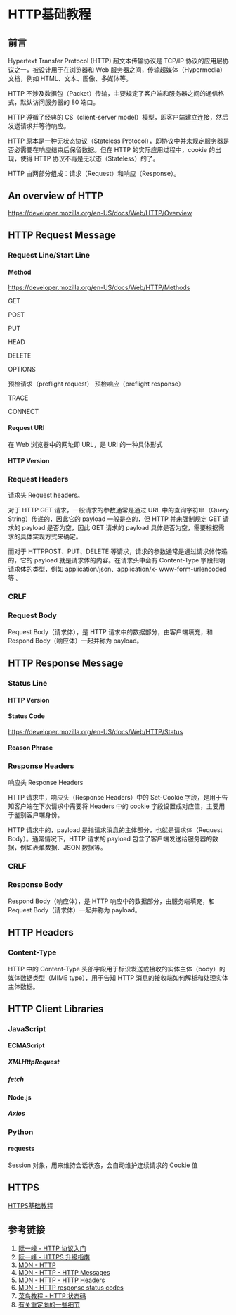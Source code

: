 # HTTP基础教程

## 前言

Hypertext Transfer Protocol (HTTP) 超文本传输协议是 TCP/IP 协议的应用层协议之一，被设计用于在浏览器和 Web 服务器之间，传输超媒体（Hypermedia）文档，例如 HTML、文本、图像、多媒体等。

HTTP 不涉及数据包（Packet）传输，主要规定了客户端和服务器之间的通信格式，默认访问服务器的 80 端口。

HTTP 遵循了经典的 CS（client-server model）模型，即客户端建立连接，然后发送请求并等待响应。

HTTP 原本是一种无状态协议（Stateless Protocol），即协议中并未规定服务器是否必需要在响应结束后保留数据。但在 HTTP 的实际应用过程中，cookie 的出现，使得 HTTP 协议不再是无状态（Stateless）的了。

HTTP 由两部分组成：请求（Request）和响应（Response）。

## An overview of HTTP
https://developer.mozilla.org/en-US/docs/Web/HTTP/Overview

## HTTP Request Message

### Request Line/Start Line

#### Method
https://developer.mozilla.org/en-US/docs/Web/HTTP/Methods

GET

POST

PUT

HEAD

DELETE

OPTIONS

预检请求（preflight request）
预检响应（preflight response）

TRACE

CONNECT

#### Request URI

在 Web 浏览器中的网址即 URL，是 URI 的一种具体形式

#### HTTP Version

### Request Headers

请求头 Request headers。

对于 HTTP GET 请求，一般请求的参数通常是通过 URL 中的查询字符串（Query String）传递的，因此它的 payload 一般是空的，但 HTTP 并未强制规定 GET 请求的 payload 是否为空，因此 GET 请求的 payload 具体是否为空，需要根据需求的具体实现方式来确定。

而对于 HTTPPOST、PUT、DELETE 等请求，请求的参数通常是通过请求体传递的，它的 payload 就是请求体的内容。在请求头中会有 Content-Type 字段指明请求体的类型，例如 application/json、application/x- www-form-urlencoded等 。

### CRLF

### Request Body

Request Body（请求体），是 HTTP 请求中的数据部分，由客户端填充，和 Respond Body（响应体）一起并称为 payload。

## HTTP Response Message

### Status Line

#### HTTP Version

#### Status Code
https://developer.mozilla.org/en-US/docs/Web/HTTP/Status

#### Reason Phrase

### Response Headers

响应头 Response Headers

HTTP 请求中，响应头（Response Headers）中的 Set-Cookie 字段，是用于告知客户端在下次请求中需要将 Headers 中的 cookie 字段设置成对应值，主要用于鉴别客户端身份。

HTTP 请求中的，payload 是指请求消息的主体部分，也就是请求体（Request Body）。通常情况下，HTTP 请求的 payload 包含了客户端发送给服务器的数据，例如表单数据、JSON 数据等。

### CRLF

### Response Body

Respond Body（响应体），是 HTTP 响应中的数据部分，由服务端填充，和 Request Body（请求体）一起并称为 payload。

## HTTP Headers

### Content-Type

HTTP 中的 Content-Type 头部字段用于标识发送或接收的实体主体（body）的媒体数据类型（MIME type），用于告知 HTTP 消息的接收端如何解析和处理实体主体数据。

## HTTP Client Libraries

### JavaScript

#### ECMAScript

##### XMLHttpRequest

##### fetch

#### Node.js

##### Axios

### Python

#### requests

Session 对象，用来维持会话状态，会自动维护连续请求的 Cookie 值

## HTTPS

[HTTPS基础教程](learning/subjects/ComputerScience/Networking/HTTP/HTTPS基础教程.md)

## 参考链接

1. [阮一峰 - HTTP 协议入门](http://www.ruanyifeng.com/blog/2016/08/http.html)
2. [阮一峰 - HTTPS 升级指南](http://www.ruanyifeng.com/blog/2016/08/migrate-from-http-to-https.html)
3. [MDN - HTTP](https://developer.mozilla.org/en-US/docs/Web/HTTP)
4. [MDN - HTTP - HTTP Messages](https://developer.mozilla.org/en-US/docs/Web/HTTP/Messages)
5. [MDN - HTTP - HTTP Headers](https://developer.mozilla.org/en-US/docs/Web/HTTP/Headers)
6. [MDN - HTTP response status codes](https://developer.mozilla.org/en-US/docs/Web/HTTP/Status)
7. [菜鸟教程 - HTTP 状态码](https://www.runoob.com/http/http-status-codes.html)
8. [有关重定向的一些细节](https://blog.lishunyang.com/2020/06/redirect.html)